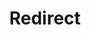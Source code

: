 ﻿---
layout: src/layouts/Redirect.astro
title: Redirect
redirect: https://yamldoc.liuyan.wang/docs/infrastructure/deployment-targets/linux
pubDate:  2023-01-01
navSearch: false
navSitemap: false
navMenu: false
---
